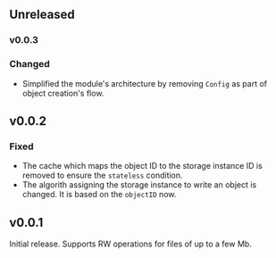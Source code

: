 ## Unreleased

### v0.0.3

### Changed

- Simplified the module's architecture by removing `Config` as part of object creation's flow. 

## v0.0.2

### Fixed 

- The cache which maps the object ID to the storage instance ID is removed to ensure the `stateless` condition.
- The algorith assigning the storage instance to write an object is changed. It is based on the `objectID` now.

## v0.0.1

Initial release. Supports RW operations for files of up to a few Mb.
